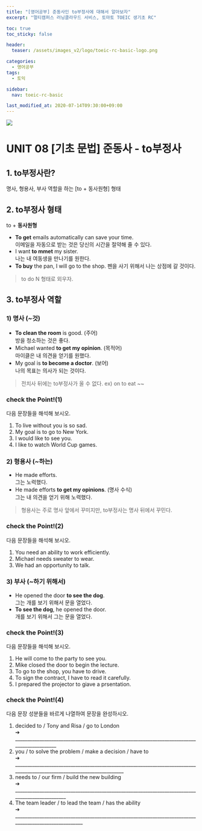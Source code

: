 ```yaml
---
title: "[영어공부] 준동사인 to부정사에 대해서 알아보자"
excerpt: "멀티캠퍼스 러닝클라우드 서비스, 토마토 TOEIC 생기초 RC"

toc: true
toc_sticky: false

header:
  teaser: /assets/images_v2/logo/toeic-rc-basic-logo.png

categories:
  - 영어공부
tags:
  - 토익

sidebar:
  nav: toeic-rc-basic

last_modified_at: 2020-07-14T09:30:00+09:00
---
```

![](https://eliotjang.github.io/assets/images_v2/logo/Toeic-rc-basic-logo.png)

# UNIT 08 [기초 문법] 준동사 - to부정사

## 1. to부정사란?

명사, 형용사, 부사 역할을 하는 [to + 동사원형] 형태

## 2. to부정사 형태

to + **동사원형**

- **To get** emails automatically can save your time.  
이메일을 자동으로 받는 것은 당신의 시간을 절약해 줄 수 있다.
- I want **to mmet** my sister.  
나는 내 여동생을 만나기를 원한다.
- **To buy** the pan, I will go to the shop.
펜을 사기 위해서 나는 상점에 갈 것이다.

> to do N 형태로 외우자.

## 3. to부정사 역할

### 1) 명사 (~것)
- **To clean the room** is good. (주어)  
방을 청소하는 것은 좋다.
- Michael wanted **to get my opinion**. (목적어)  
마이클은 내 의견을 얻기를 원했다.
- My goal is **to become a doctor**. (보어)  
나의 목표는 의사가 되는 것이다.  

> 전치사 뒤에는 to부정사가 올 수 없다. ex) on to eat ~~

### check the Point!(1)

다음 문장들을 해석해 보시오.

1. To live without you is so sad.
2. My goal is to go to New York.
3. I would like to see you.
4. I like to watch World Cup games.  

### 2) 형용사 (~하는)
- He made efforts.  
그는 노력했다.
- He made efforts **to get my opinions**. (명사 수식)  
그는 내 의견을 얻기 위해 노력했다.

> 형용사는 주로 명사 앞에서 꾸미지만, to부정사는 명사 뒤에서 꾸민다.

### check the Point!(2)

다음 문장들을 해석해 보시오.
1. You need an ability to work efficiently.
2. Michael needs sweater to wear.
3. We had an opportunity to talk.  

### 3) 부사 (~하기 위해서)
- He opened the door **to see the dog**.  
그는 개를 보기 위해서 문을 열었다.
- **To see the dog**, he opened the door.  
개를 보기 위해서 그는 문을 열었다.  

### check the Point!(3)

다음 문장들을 해석해 보시오.
1. He will come to the party to see you.
2. Mike closed the door to begin the lecture.
3. To go to the shop, you have to drive.
4. To sign the contract, I have to read it carefully.
5. I prepared the projector to giave a prsentation.

### check the Point!(4)

다음 문장 성분들을 바르게 나열하여 문장을 완성하시오.
1. decided to / Tony and Risa / go to London  
➔ ____________________________________________________________________________________________
2. you / to solve the problem / make a decision / have to  
➔ ________________________________________________________________________________________________________________________
3. needs to / our firm / build the new building  
➔ ________________________________________________________________________________________________
4. The team leader / to lead the team / has the ability  
➔ _______________________________________________________________________________________________________

<br>

